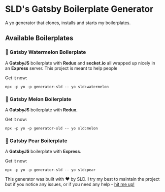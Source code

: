 # SLD's Gatsby Boilerplate Generator

A yo generator that clones, installs and starts my boilerplates.


## Available Boilerplates

### 🍉 Gatsby Watermelon Boilerplate

A **GatsbyJS** boilerplate with **Redux** and **socket.io** all wrapped up nicely in an **Express** server. This project is meant to help people 

Get it now:

```
npx -p yo -p generator-sld -- yo sld:watermelon
```

### 🍈 Gatsby Melon Boilerplate

A **GatsbyJS** boilerplate with **Redux**.

Get it now:

```
npx -p yo -p generator-sld -- yo sld:melon
```

### 🍐 Gatsby Pear Boilerplate

A **GatsbyJS** boilerplate with **Express**.

Get it now:

```
npx -p yo -p generator-sld -- yo sld:pear
```

This generator was built with ❤️ by SLD. I try my best to maintain the project but if you notice any issues, or if you need any help - [hit me up!](https://sld.codes)
